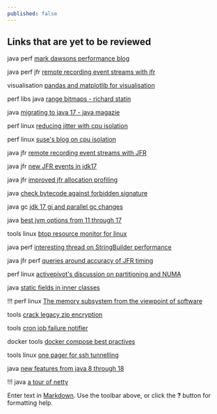 ```yaml
---
published: false
---
```

## Links that are yet to be reviewed

java perf [mark dawsons performance blog](https://www.jabperf.com/about/)

java perf jfr [remote recording event streams with jfr](https://egahlin.github.io/2021/05/17/remote-recording-stream.html)

visualisation [pandas and matplotlib for visualisation](https://twitter.com/fleming_matt/status/1434868113103859716)

perf libs java [range bitmaps - richard statin](https://github.com/RoaringBitmap/RoaringBitmap/pul1/519)

java [migrating to java 17 - java magazie](https://blogs.oracle.com/javamagazine/migrate-to-java-17) 

perf linux [reducing jitter with cpu isolation](https://www.codeblueprint.co.uk/2020/05/03/reducing-jitter-on-linux-with-task-isolation.html)

perf linux [suse's blog on cpu isolation](www.suse.com/c/cpu-isolation-introduction-part-1/)

java jfr [remote recording  event streams with JFR](https://egahlin.github.io/2021/05/17/remote-recording-stream.html)

java jfr [new JFR events in  jdk17](https://twitter.com/ErikGahlin/status/1437810320517513217) 

java jfr [improved  jfr allocation  profiling](https://foojay.io/today/improved-jfr-allocation-profiling-in-jdk-16/) 

java [check bytecode against forbidden signature](https://github.com/policeman-tools/forbidden-apis/wiki)

java gc [jdk 17 gi and parallel  gc changes](https://tschatzl.github.io/2021/09/16/jdk17-g1-parallel-gc-changes.html)

java [best jvm options from 11 through 17](https://blogs.oracle.com/javamagazine/post/the-best-hotspot-jvm-options-and-switches-for-java-11-through-java-17)

tools linux [btop resource monitor for linux](https://twitter.com/lcheylus/status/1439848059790364676)

java perf [interesting thread on StringBuilder performance](https://twitter.com/tkowalcz/status/1433149067639525381)

java jfr perf [queries around accuracy of JFR timing](https://twitter.com/AndreiPangin/status/1442089482757414932)

perf linux [activepivot's discussion on partitioning and NUMA](https://www.activeviam.com/activepivot/5.10.0/docs/concepts/partitioning.html)

java [static fields in inner classes](https://twitter.com/sundararajan_a/status/1443044725083152389)

\!\!\! perf linux [The memory subsystem from the viewpoint of software](https://johnysswlab.com/the-memory-subsystem-from-the-viewpoint-of-software-how-memory-subsystem-affects-software-performance-2-3/)

tools [crack legacy zip encryption](https://github.com/kimci86/bkcrack)

tools [cron job failure notifier](https://cronitor.io/pricing)

docker tools [docker compose best practives](https://prod.releasehub.com/blog/6-docker-compose-best-practices-for-dev-and-prod)

tools linux [one pager for ssh tunnelling](https://goteleport.com/blog/ssh-tunneling-explained/)

java [new features from java 8 through 18](https://advancedweb.hu/a-categorized-list-of-all-java-and-jvm-features-since-jdk-8-to-18/)

\!\!\! java [a tour of netty](https://medium.com/geekculture/a-tour-of-netty-5020ecee5494)


Enter text in [Markdown](http://daringfireball.net/projects/markdown/). Use the toolbar above, or click the **?** button for formatting help.
